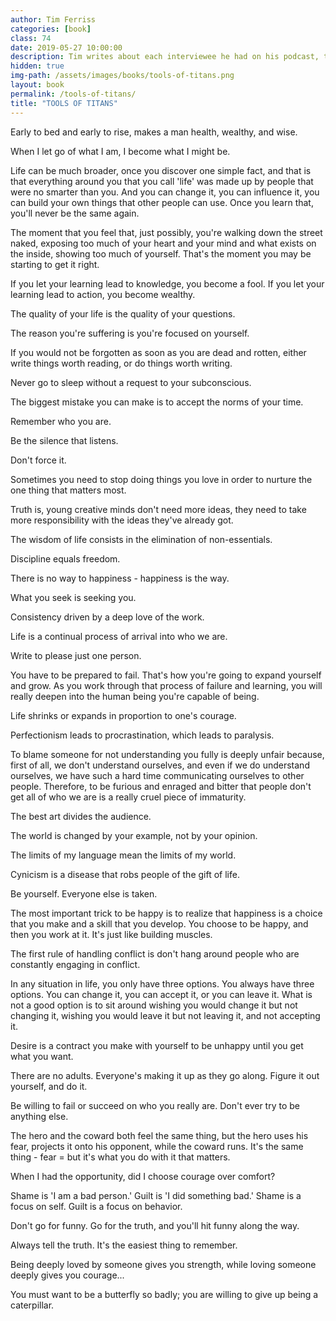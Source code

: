 ```yaml
---
author: Tim Ferriss
categories: [book]
class: 74
date: 2019-05-27 10:00:00
description: Tim writes about each interviewee he had on his podcast, this includes many interesting stories and questions. It's divided into three sections Healthy, Wealthy, and Wise. The main take way for me is the powerful the quotes used in the book; words that sparks change. "What's on the other side of fear?"
hidden: true
img-path: /assets/images/books/tools-of-titans.png
layout: book
permalink: /tools-of-titans/
title: "TOOLS OF TITANS"
---
```


Early to bed and early to rise, makes a man health, wealthy, and wise.

When I let go of what I am, I become what I might be.

Life can be much broader, once you discover one simple fact, and that is that everything around you that you call 'life' was made up by people that were no smarter than you. And you can change it, you can influence it, you can build your own things that other people can use. Once you learn that, you'll never be the same again.

The moment that you feel that, just possibly, you're walking down the street naked, exposing too much of your heart and your mind and what exists on the inside, showing too much of yourself. That's the moment you may be starting to get it right.

If you let your learning lead to knowledge, you become a fool. If you let your learning lead to action, you become wealthy.

The quality of your life is the quality of your questions.

The reason you're suffering is you're focused on yourself.

If you would not be forgotten as soon as you are dead and rotten, either write things worth reading, or do things worth writing.

Never go to sleep without a request to your subconscious.

The biggest mistake you can make is to accept the norms of your time.

Remember who you are.

Be the silence that listens.

Don't force it.

Sometimes you need to stop doing things you love in order to nurture the one thing that matters most.

Truth is, young creative minds don't need more ideas, they need to take more responsibility with the ideas they've already got.

The wisdom of life consists in the elimination of non-essentials.

Discipline equals freedom.

There is no way to happiness - happiness is the way.

What you seek is seeking you.

Consistency driven by a deep love of the work.

Life is a continual process of arrival into who we are.

Write to please just one person.

You have to be prepared to fail. That's how you're going to expand yourself and grow. As you work through that process of failure and learning, you will really deepen into the human being you're capable of being.

Life shrinks or expands in proportion to one's courage.

Perfectionism leads to procrastination, which leads to paralysis.

To blame someone for not understanding you fully is deeply unfair because, first of all, we don't understand ourselves, and even if we do understand ourselves, we have such a hard time communicating ourselves to other people. Therefore, to be furious and enraged and bitter that people don't get all of who we are is a really cruel piece of immaturity.

The best art divides the audience.

The world is changed by your example, not by your opinion.

The limits of my language mean the limits of my world.

Cynicism is a disease that robs people of the gift of life.

Be yourself. Everyone else is taken.

The most important trick to be happy is to realize that happiness is a choice that you make and a skill that you develop. You choose to be happy, and then you work at it. It's just like building muscles.

The first rule of handling conflict is don't hang around people who are constantly engaging in conflict.

In any situation in life, you only have three options. You always have three options. You can change it, you can accept it, or you can leave it. What is not a good option is to sit around wishing you would change it but not changing it, wishing you would leave it but not leaving it, and not accepting it.

Desire is a contract you make with yourself to be unhappy until you get what you want.

There are no adults. Everyone's making it up as they go along. Figure it out yourself, and do it.

Be willing to fail or succeed on who you really are. Don't ever try to be anything else.

The hero and the coward both feel the same thing, but the hero uses his fear, projects it onto his opponent, while the coward runs. It's the same thing - fear = but it's what you do with it that matters.

When I had the opportunity, did I choose courage over comfort?

Shame is 'I am a bad person.' Guilt is 'I did something bad.' Shame is a focus on self. Guilt is a focus on behavior.

Don't go for funny. Go for the truth, and you'll hit funny along the way.

Always tell the truth. It's the easiest thing to remember.

Being deeply loved by someone gives you strength, while loving someone deeply gives you courage...

You must want to be a butterfly so badly; you are willing to give up being a caterpillar.
